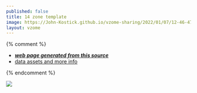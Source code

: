 ```yaml
---
published: false
title: 14 zone template
image: https://John-Kostick.github.io/vzome-sharing/2022/01/07/12-46-47-14 zone template/14 zone template.png
layout: vzome
---
```


{% comment %}
 - [***web page generated from this source***][post]
 - [data assets and more info][github]

[post]: <https://John-Kostick.github.io/vzome-sharing/2022/01/07/14 zone template-12-46-47.html>
[github]: <https://github.com/John-Kostick/vzome-sharing/tree/main/2022/01/07/12-46-47-14 zone template/>
{% endcomment %}

<vzome-viewer style="width: 100%; height: 65vh;"
       src="https://John-Kostick.github.io/vzome-sharing/2022/01/07/12-46-47-14 zone template/14 zone template.vZome" >
  <img src="https://John-Kostick.github.io/vzome-sharing/2022/01/07/12-46-47-14 zone template/14 zone template.png" />
</vzome-viewer>
